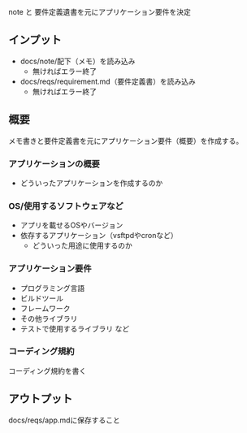 note と 要件定義遺書を元にアプリケーション要件を決定

## インプット
- docs/note/配下（メモ）を読み込み
    - 無ければエラー終了
- docs/reqs/requirement.md（要件定義書）を読み込み
    - 無ければエラー終了


## 概要
メモ書きと要件定義書を元にアプリケーション要件（概要）を作成する。

### アプリケーションの概要
- どういったアプリケーションを作成するのか

### OS/使用するソフトウェアなど
- アプリを載せるOSやバージョン
- 依存するアプリケーション（vsftpdやcronなど）
    - どういった用途に使用するのか

### アプリケーション要件
- プログラミング言語
- ビルドツール
- フレームワーク
- その他ライブラリ
- テストで使用するライブラリ
など

### コーディング規約
コーディング規約を書く

## アウトプット
docs/reqs/app.mdに保存すること
